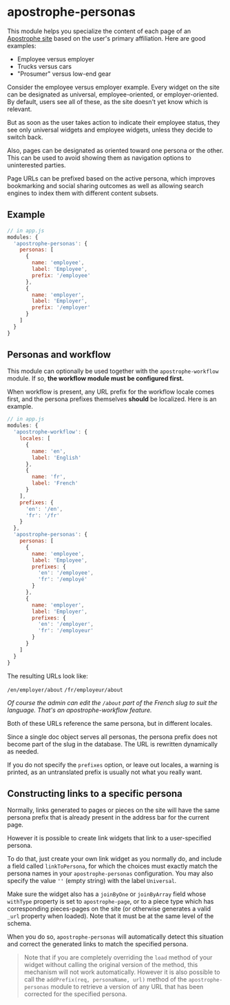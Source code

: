 # apostrophe-personas

This module helps you specialize the content of each page of an [Apostrophe site](http://apostrophecms.org) based on the user's primary affiliation. Here are good examples:

* Employee versus employer
* Trucks versus cars
* "Prosumer" versus low-end gear

Consider the employee versus employer example. Every widget on the site can be designated as universal, employee-oriented, or employer-oriented. By default, users see all of these, as the site doesn't yet know which is relevant.

But as soon as the user takes action to indicate their employee status, they see only universal widgets and employee widgets, unless they decide to switch back.

Also, pages can be designated as oriented toward one persona or the other. This can be used to avoid showing them as navigation options to uninterested parties.

Page URLs can be prefixed based on the active persona, which improves bookmarking and social sharing outcomes as well as allowing search engines to index them with different content subsets.

## Example

```javascript
// in app.js
modules: {
  'apostrophe-personas': {
    personas: [
      {
        name: 'employee',
        label: 'Employee',
        prefix: '/employee'
      },
      {
        name: 'employer',
        label: 'Employer',
        prefix: '/employer'
      }
    ]
  }
}
```

## Personas and workflow

This module can optionally be used together with the `apostrophe-workflow` module. If so, **the workflow module must be configured first.**

When workflow is present, any URL prefix for the workflow locale comes first, and the persona prefixes themselves **should** be localized. Here is an example.


```javascript
// in app.js
modules: {
  'apostrophe-workflow': {
    locales: [
      {
        name: 'en',
        label: 'English'
      },
      {
        name: 'fr',
        label: 'French'
      }
    ],
    prefixes: {
      'en': '/en',
      'fr': '/fr'
    }
  },
  'apostrophe-personas': {
    personas: [
      {
        name: 'employee',
        label: 'Employee',
        prefixes: {
          'en': '/employee',
          'fr': '/employé'
        }
      },
      {
        name: 'employer',
        label: 'Employer',
        prefixes: {
          'en': '/employer',
          'fr': '/employeur'
        }
      }
    ]
  }
}
```

The resulting URLs look like:

`/en/employer/about`
`/fr/employeur/about`

*Of course the admin can edit the `/about` part of the French slug to suit the language. That's an apostrophe-workflow feature.*

Both of these URLs reference the same persona, but in different locales.

Since a single doc object serves all personas, the persona prefix does not become part of the slug in the database. The URL is rewritten dynamically as needed.

If you do not specify the `prefixes` option, or leave out locales, a warning is printed, as an untranslated prefix is usually not what you really want.

## Constructing links to a specific persona

Normally, links generated to pages or pieces on the site will have the same persona prefix that is already present in the address bar for the current page.

However it is possible to create link widgets that link to a user-specified persona.

To do that, just create your own link widget as you normally do, and include a field called `linkToPersona`, for which the choices must exactly match the persona names in your `apostrophe-personas` configuration. You may also specify the value `''` (empty string) with the label `Universal`.

Make sure the widget also has a `joinByOne` or `joinByArray` field whose `withType` property is set to `apostrophe-page`, or to a piece type which has corresponding pieces-pages on the site (or otherwise generates a valid `_url` property when loaded). Note that it must be at the same level of the schema.

When you do so, `apostrophe-personas` will automatically detect this situation and correct the generated links to match the specified persona.

> Note that if you are completely overriding the `load` method of your widget without calling the original version of the method, this mechanism will not work automatically. However it is also possible to call the `addPrefix(req, personaName, url)` method of the `apostrophe-personas` module to retrieve a version of any URL that has been corrected for the specified persona.
